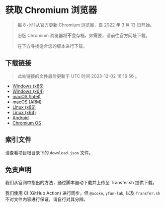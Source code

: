# 获取 Chromium 浏览器

> 每 8 小时从官方更新 Chromium 浏览器，自 2022 年 3 月 13 日开始。
> 
> 旧版 Chromium 浏览器将**不会**存档，如需要，请前往官方网址下载。
>
> 在下方寻找适合您的版本进行下载。

## 下载链接

> 此处链接的文件最后更新于 UTC 时间 2023-12-02 16:16:56
。

- [Windows (x86)](https://transfer.sh/E94HBAT4PN/Win.zip)
- [Windows (x64)](https://transfer.sh/xrL9aFnXbM/Win_x64.zip)
- [macOS (Intel)](https://transfer.sh/o5hFpKyhmR/Mac.zip)
- [macOS (ARM)](https://transfer.sh/gVyxKUfbcg/Mac_Arm.zip)
- [Linux (x86)](https://transfer.sh/xNki00tSI3/Linux.zip)
- [Linux (x64)](https://transfer.sh/TliDmULahT/Linux_x64.zip)
- [Android](https://transfer.sh/UErSB4LWGE/Android.zip)
- [Chromium OS](https://transfer.sh/pnN8bUP9LJ/Linux_ChromiumOS_Full.zip)

## 索引文件

请查看项目根目录下的 `download.json` 文件。

## 免责声明

我们从官网中指出的方法，通过脚本自动下载并上传至 Transfer.sh 提供下载。

我们使用 CI (GitHub Action) 进行同步，但 `@ocoke`, `yfun-lab`, 以及 `Transfer.sh` 不对文件内容进行保证，请自行对其分辨。
